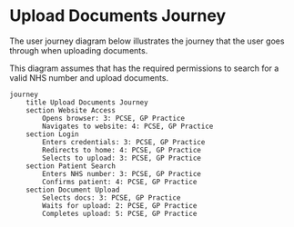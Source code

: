# Upload Documents Journey

The user journey diagram below illustrates the journey that the user goes through when uploading documents.

This diagram assumes that has the required permissions to search for a valid NHS number and upload documents.

```mermaid
journey
    title Upload Documents Journey
    section Website Access
        Opens browser: 3: PCSE, GP Practice
        Navigates to website: 4: PCSE, GP Practice
    section Login
        Enters credentials: 3: PCSE, GP Practice
        Redirects to home: 4: PCSE, GP Practice
        Selects to upload: 3: PCSE, GP Practice
    section Patient Search
        Enters NHS number: 3: PCSE, GP Practice
        Confirms patient: 4: PCSE, GP Practice
    section Document Upload
        Selects docs: 3: PCSE, GP Practice
        Waits for upload: 2: PCSE, GP Practice
        Completes upload: 5: PCSE, GP Practice
```
